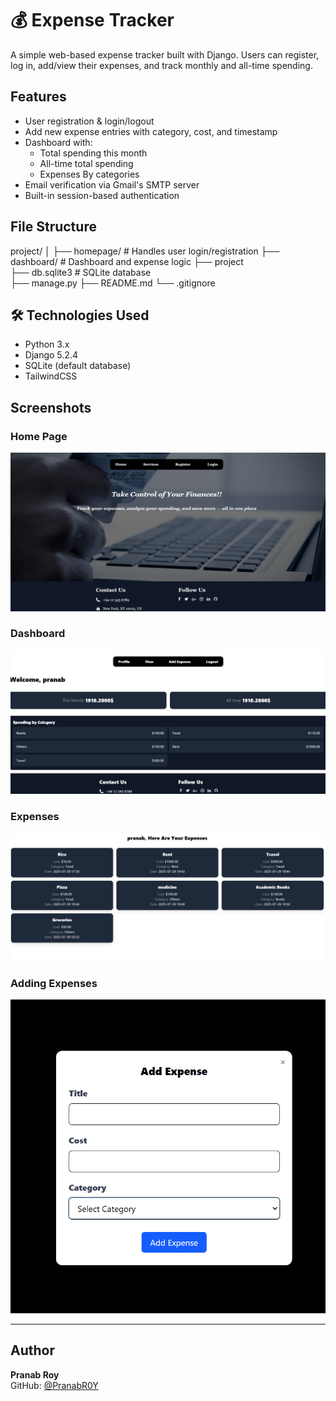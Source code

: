 # 💰 Expense Tracker

A simple web-based expense tracker built with Django. Users can register, log in, add/view their expenses, and track monthly and all-time spending.

##  Features

- User registration & login/logout
- Add new expense entries with category, cost, and timestamp
- Dashboard with:
  - Total spending this month
  - All-time total spending
  - Expenses By categories
- Email verification via Gmail's SMTP server
- Built-in session-based authentication

## File Structure
project/
│
├── homepage/             # Handles user login/registration
├── dashboard/            # Dashboard and expense logic
├── project            
├── db.sqlite3            # SQLite database               
├── manage.py
├── README.md
└── .gitignore



## 🛠️ Technologies Used

- Python 3.x
- Django 5.2.4
- SQLite (default database)
- TailwindCSS 



## Screenshots

###  Home Page
![Home Page](Screenshots/homepage.png)

### Dashboard
![Dashboard](Screenshots/Dashboard.png)

### Expenses
![Expenses](Screenshots/Expenses.png)

###  Adding Expenses
![Adding Expenses](Screenshots/Add.png)


---

## Author

**Pranab Roy**  
GitHub: [@PranabR0Y](https://github.com/PranabR0Y)



